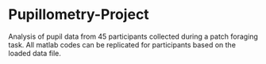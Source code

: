 # Pupillometry-Project
Analysis of pupil data from 45 participants collected during a patch foraging task.
All matlab codes can be replicated for participants based on the loaded data file.

